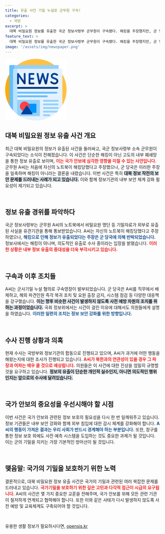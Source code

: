 ```yaml
---
title: 유출 사건 기밀 누설로 군무원 구속!
categories:
  - 국방
excerpt: >
  대북 비밀요원 정보를 유출한 국군 정보사령부 군무원이 구속됐다. 해킹을 주장했지만, 군 당국은 유출이 해킹이 아님을 확인했다. 이 여파로 해외 파견 요원들은 긴급 복귀 조치됐다. 진실이 드러나면 더욱 심각한 상황이 우려된다.
feature_text: >
  대북 비밀요원 정보를 유출한 국군 정보사령부 군무원이 구속됐다. 해킹을 주장했지만, 군 당국은 유출이 해킹이 아님을 확인했다. 이 여파로 해외 파견 요원들은 긴급 복귀 조치됐다. 진실이 드러나면 더욱 심각한 상황이 우려된다.
image: '/assets/img/newspaper.png'
---
```


<p><img src="/assets/img/newspaper.png" alt="kimp 속보" /></p>

<h2 data-ke-size="size26">대북 비밀요원 정보 유출 사건 개요</h2>

<p data-ke-size="size16">최근 대북 비밀요원의 정보가 유출된 사건을 둘러싸고, 국군 정보사령부 소속 군무원이 구속되었다는 소식이 전해졌습니다. 이 사건은 단순한 해킹이 아닌 고도의 내부 폐쇄망을 통한 정보 유출로 보이며, <b><span style="color: #ee2323;">이는 국가 안보에 심각한 영향을 미칠 수 있는 사안입니다.</span></b> 군무원 A씨는 처음에 자신의 노트북이 해킹당했다고 주장했으나, 군 당국은 이러한 주장을 일축하며 해킹이 아니라는 결론을 내렸습니다. 이번 사건은 특히 <b><span style="background-color: #21538527;">대북 정보 작전의 보안 문제를 드러내는 사례가 되고 있습니다.</span></b> 이와 함께 정보기관의 내부 보안 체계 강화 필요성이 제기되고 있습니다.</p>

<p data-ke-size="size16">&nbsp;</p>

<h2 data-ke-size="size26">정보 유출 경위를 파악하다</h2>

<p data-ke-size="size16">국군 정보사령부는 군무원 A씨의 노트북에서 비밀요원 명단 등 기밀자료가 외부로 유출된 사실을 유관기관을 통해 통보받았습니다. A씨는 자신의 노트북이 해킹당했다고 주장하였으나, <b><span style="color: #1a5490;">해킹으로 인해 정보가 유출되었다는 주장은 군 당국에 의해 반박되었습니다.</span></b> 정보사에서는 해킹이 아니며, 의도적인 유출로 수사 중이라는 입장을 밝혔습니다. <b><span style="color: #ee2323;">이러한 상황은 내부 정보 유출의 중대성을 더욱 부각시키고 있습니다.</span></b></p>

<p data-ke-size="size16">&nbsp;</p>

<h2 data-ke-size="size26">구속과 이후 조치들</h2>

<p data-ke-size="size16">A씨는 군사기밀 누설 혐의로 구속영장이 발부되었습니다. 군 당국은 A씨를 직무에서 배제하고, 해외 파견인원 즉각 복귀 조치 및 요원 출장 금지, 시스템 점검 등 다양한 대응책을 강구했습니다. <b><span style="background-color: #21538527;">이는 향후 비슷한 사건이 발생하지 않도록 사전 예방 차원의 조치를 취하는 과정이었습니다.</span></b> 국회 정보위에서는 시간이 걸린 이유에 대해서도 의원들에게 설명을 하였습니다. <b><span style="color: #1a5490;">이러한 일련의 조치는 정보 보안 강화를 위한 방향입니다.</span></b></p>

<p data-ke-size="size16">&nbsp;</p>

<h2 data-ke-size="size26">수사 진행 상황과 의혹</h2>

<p data-ke-size="size16">현재 수사는 국방부와 정보기관의 합동으로 진행되고 있으며, A씨가 과거에 어떤 행동을 해왔는지에 대한 조사가 진행되고 있습니다. <b><span style="color: #ee2323;">A씨가 북한과의 연관성이 있을 경우 그 파장과 여파는 매우 클 것으로 예상됩니다.</span></b> 의원들은 이 사건에 대한 진상을 엄밀히 규명할 것을 요구하고 있습니다. <b><span style="background-color: #21538527;">정보의 유출이 단순한 개인적 실수인지, 아니면 의도적인 행위인지는 앞으로의 수사에 달려있습니다.</span></b></p>

<p data-ke-size="size16">&nbsp;</p>

<h2 data-ke-size="size26">국가 안보의 중요성을 우선시해야 할 시점</h2>

<p data-ke-size="size16">이번 사건은 국가 안보와 관련된 정보 보호의 필요성을 다시 한 번 일깨워주고 있습니다. 정보 기관들은 내부 보안 강화와 함께 외부 침입에 대한 감시 체계를 강화해야 합니다. <b><span style="color: #1a5490;">A씨의 행동이 가져온 결과는 우리 사회가 반드시 경계해야 하는 부분입니다.</span></b> 또한, 창구를 통한 정보 보호 외에도 사전 예측 시스템을 도입하는 것도 중요한 과제가 될 것입니다. 이는 군의 기밀을 지키는 가장 기본적인 방어선이 될 것입니다.</p>

<p data-ke-size="size16">&nbsp;</p>

<h2 data-ke-size="size26">맺음말: 국가의 기밀을 보호하기 위한 노력</h2>

<p data-ke-size="size16">결론적으로, 대북 비밀요원 정보 유출 사건은 국가의 기밀과 관련된 여러 복잡한 문제를 드러내고 있습니다. <b><span style="color: #ee2323;">국가기밀을 보호하기 위한 깊은 고민과 다각적 접근이 시급히 요구됩니다.</span></b> A씨의 사건은 몇 가지 중요한 교훈을 전해주며, 국가 안보를 위해 모든 관련 기관이 철저하게 연계되고 협력해야 합니다. 또한 이와 같은 사태가 다시 발생하지 않도록 사전 예방 및 교육체계도 구축되어야 할 것입니다.</p>

<p data-ke-size="size16">&nbsp;</p>
유용한 생활 정보가 필요하시다면, <a href="https://opensis.kr" rel="dofollow">opensis.kr</a>


